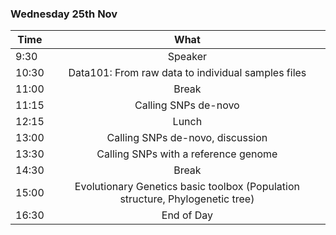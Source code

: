 ### Wednesday 25th Nov

Time | What 
---|:---:
9:30 | Speaker 
10:30 | Data101: From raw data to individual samples files | 
11:00 | Break
11:15 | Calling SNPs de-novo 
12:15 | Lunch| 
13:00 | Calling SNPs de-novo, discussion
13:30 | Calling SNPs with a reference genome
14:30 |Break
15:00| Evolutionary Genetics basic toolbox (Population structure, Phylogenetic tree)
16:30 | End of Day
